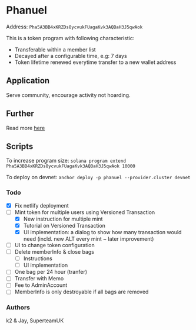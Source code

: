 # Phanuel

Address: `Pha5A3BB4xKRZDs8ycvukFUagaKvk3AQBaH3J5qwAok`

This is a token program with following characteristic:

- Transferable within a member list
- Decayed after a configurable time, e.g: 7 days
- Token lifetime renewed everytime transfer to a new wallet address

## Application

Serve community, encourage activity not hoarding.

## Further

Read more [here](https://hieub.notion.site/phanuel-Help-Token-aca5e5ecd74c47ff8091456067414bae?pvs=4)

## Scripts

To increase program size: `solana program extend Pha5A3BB4xKRZDs8ycvukFUagaKvk3AQBaH3J5qwAok 10000`

To deploy on devnet: `anchor deploy -p phanuel --provider.cluster devnet`

### Todo

- [x] Fix netlify deployment
- [ ] Mint token for multiple users using Versioned Transaction
  - [x] New instruction for multiple mint
  - [x] Tutorial on Versioned Transaction
  - [x] UI implementation: a dialog to show how many transaction would need (incld. new ALT every mint ~ later improvement)
- [ ] UI to change token configuration
- [ ] Delete memberInfo & close bags
  - [ ] Instructions
  - [ ] UI implementation
- [ ] One bag per 24 hour (tranfer)
- [ ] Transfer with Memo
- [ ] Fee to AdminAccount
- [ ] MemberInfo is only destroyable if all bags are removed

### Authors

k2 & Jay, SuperteamUK
